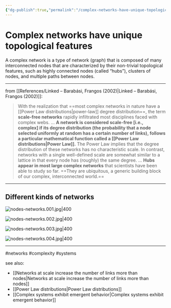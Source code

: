 ```yaml
---
{"dg-publish":true,"permalink":"/complex-networks-have-unique-topological-features/"}
---
```



# Complex networks have unique topological features

A complex network is a type of network (graph) that is composed of many interconnected nodes that are characterized by their non-trivial topological features, such as highly connected nodes (called “hubs”), clusters of nodes, and multiple paths between nodes.

---


from [[References/Linked – Barabási, Frangos (2002)\|Linked – Barabási, Frangos (2002)]]:

> With the realization that ==most complex networks in nature have a [[Power Law distributions\|power-law]] degree distribution==, the term **scale-free networks** rapidly infiltrated most disciplines faced with complex webs.
> …
> **A network is considered scale-free \[i.e., complex\] if its degree distribution (the probability that a node selected uniformly at random has a certain number of links), follows a particular mathematical function called a [[Power Law distributions\|Power Law]].** The Power Law implies that the degree distribution of these networks has no characteristic scale. In contrast, networks with a single well-defined scale are somewhat similar to a lattice in that every node has (roughly) the same degree.
> …
> **Hubs appear in most large complex networks** that scientists have been able to study so far. ==They are ubiquitous, a generic building block of our complex, interconnected world.== 


---
## Different kinds of networks
![nodes-networks.001.jpg|400](/img/user/Attachments/nodes-networks.001.jpg)

![nodes-networks.002.jpg|400](/img/user/Attachments/nodes-networks.002.jpg)

![nodes-networks.003.jpg|400](/img/user/Attachments/nodes-networks.003.jpg)

![nodes-networks.004.jpg|400](/img/user/Attachments/nodes-networks.004.jpg)

---
#networks #complexity #systems 

see also: 
- [[Networks at scale increase the number of links more than nodes\|Networks at scale increase the number of links more than nodes]]
- [[Power Law distributions\|Power Law distributions]]
- [[Complex systems exhibit emergent behavior\|Complex systems exhibit emergent behavior]]
